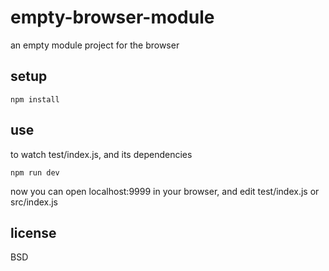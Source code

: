 # empty-browser-module

an empty module project for the browser

## setup

    npm install

## use

to watch test/index.js, and its dependencies

    npm run dev

now you can open localhost:9999 in your browser, and edit test/index.js or src/index.js

## license

BSD
